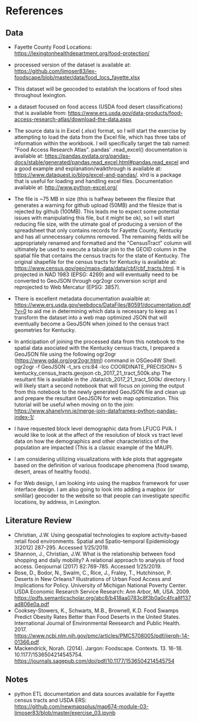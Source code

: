 # References

## Data
* Fayette County Food Locations: https://lexingtonhealthdepartment.org/food-protection/ 

* processed version of the dataset is available at: https://github.com/ljmoser83/lex-foodscape/blob/master/data/food_locs_fayette.xlsx

* This dataset will be geocoded to establish the locations of food sites throughout lexington.

* a dataset focused on food access (USDA food desert classifications) that is available from: https://www.ers.usda.gov/data-products/food-access-research-atlas/download-the-data.aspx

* The source data is in Excel (.xlsx) format, so I will start the exercise by attempting to load the data from the Excel file, which has three tabs of information within the workbook. I will specifically target the tab named: "Food Access Research Atlas". pandas' .read_excel() documentation is available at: https://pandas.pydata.org/pandas-docs/stable/generated/pandas.read_excel.html#pandas.read_excel and a good example and explanation/walkthrough is available at: https://www.dataquest.io/blog/excel-and-pandas/. xlrd is a package that is useful for loading and handling excel files. Documentation available at: http://www.python-excel.org/

* The file is ~75 MB in size (this is halfway between the filesize that generates a warning for github upload (50MB) and the filesize that is rejected by github (100MB). This leads me to expect some potential issues with manipulating this file, but it might be ok), so I will start reducing file size, with the utimate goal of producing a version of the spreadsheet that only contains records for Fayette County, Kentucky and has all unnecessary columns removed. The remaining fields will be appropriately renamed and formatted and the "CensusTract" column will ultimately be used to execute a tabular join to the GEOID column in the spatial file that contains the census tracts for the state of Kentucky. The original shapefile for the census tracts for Kentucky is available at: https://www.census.gov/geo/maps-data/data/cbf/cbf_tracts.html. It is projected in NAD 1983 (EPSG: 4269) and will eventually need to be converted to GeoJSON through ogr2ogr conversion script and reprojected to Web Mercatur (EPSG: 3857).

* There is excellent metadata documentation avaialble at: https://www.ers.usda.gov/webdocs/DataFiles/80591/documentation.pdf?v=0 to aid me in determining which data is necessary to keep as I transform the dataset into a web map optimized JSON that will eventually become a GeoJSON when joined to the census tract geometries for Kentucky.

* In anticipation of joining the processed data from this notebook to the spatial data asociated with the Kentucky census tracts, I prepared a GeoJSON file using the following ogr2ogr (https://www.gdal.org/ogr2ogr.html) command in OSGeo4W Shell: ogr2ogr -f GeoJSON -t_srs crs:84 -lco COORDINATE_PRECISION= 5 kentucky_census_tracts.geojson cb_2017_21_tract_500k.shp The resultant file is available in the ./data/cb_2017_21_tract_500k/ directory. I will likely start a second notebook that will focus on joining the output from this notebook to the newly generated GeoJSON file and clean up and prepare the resultant GeoJSON for web map optimization. This tutorial will be useful when moving on to the join: https://www.shanelynn.ie/merge-join-dataframes-python-pandas-index-1/

* I have requested block level demographic data from LFUCG PVA. I would like to look at the affect of the resolution of block vs tract level data on how the demographics and other characteristics of the population are impacted (This is a classic example of the MAUP).

* I am considering utilizing visualizations with kde plots that aggregate based on the definition of various foodscape phenomena (food swamp, desert, areas of healthy foods).

* For Web design, I am looking into using the mapbox framework for user interface design. I am also going to look into adding a mapbox (or smililar) geocoder to the website so that people can investigate specific locations, by address, in Lexington.

## Literature Review
* Christian, J.W. Using geospatial technologies to explore activity-based retail food environments. Spatial and Spatio-temporal Epidemiology 3(2012) 287-295. Accessed 1/25/2019.
* Shannon, J., Christian, J.W. What is the relationship between food shopping and daily mobility? A relational approach to analysis of food access. Geojournal (2017) 82:769-785. Accessed 1/25/2019.
* Rose, D., Bodor, N., Swalm, C., Rice, J., Fraley, T., Hutchinson, P. Deserts in New Orleans? Illustrations of Urban Food Access and Implications for Policy. University of Michigan National Poverty Center. USDA Economic Research Service Research: Ann Arbor, MI, USA. 2009. https://pdfs.semanticscholar.org/abc8/b418aa0783c8f3b0a0c4fca8f137ad806e0a.pdf
* Cooksey-Stowers, K., Schwarts, M.B., Brownell, K.D. Food Swamps Predict Obesity Rates Better than Food Deserts in the United States. International Journal of Environmental Reesearch and Public Health. 2017. https://www.ncbi.nlm.nih.gov/pmc/articles/PMC5708005/pdf/ijerph-14-01366.pdf 
* Mackendrick, Norah. (2014). Jargon: Foodscape. Contexts. 13. 16-18. 10.1177/1536504214545754. https://journals.sagepub.com/doi/pdf/10.1177/1536504214545754 

## Notes
* python ETL documentation and data sources available for Fayette census tracts and USDA ERS: https://github.com/newmapsplus/map674-module-03-ljmoser83/blob/master/exercise_03.ipynb


